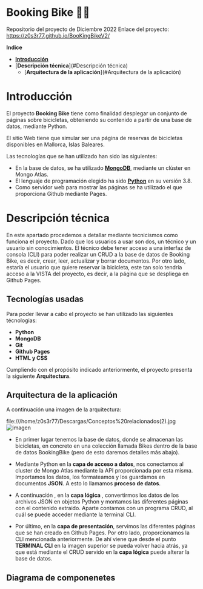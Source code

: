 # Booking Bike :biking_man:
Repositorio del proyecto de Diciembre 2022
Enlace del proyecto: https://z0s3r77.github.io/BooKingBikeV2/

**Indice**

- [**Introducción**](#introducción)
- [**Descripción técnica**](#Descripción técnica)
  - [**Arquitectura de la aplicación**](#Arquitectura de la aplicación)


# Introducción 

El proyecto **Booking Bike** tiene como finalidad desplegar un conjunto de páginas sobre bicicletas, obteniendo su contenido a partir de una base de datos, mediante Python.

El sitio Web tiene que simular ser una página de reservas de bicicletas disponibles en Mallorca, Islas Baleares. 

Las tecnologías que se han utilizado han sido las siguientes:

- En la base de datos, se ha utilizado [**MongoDB**](https://www.mongodb.com), mediante un clúster en Mongo Atlas.
- El lenguaje de programación elegido ha sido [**Python**](https://www.python.org/) en su  versión 3.8.
- Como servidor web para mostrar las páginas se ha utilizado el que proporciona Github mediante Pages.

# Descripción técnica

En este apartado procedemos a detallar mediante tecnicismos como funciona el proyecto.
Dado que los usuarios a usar son dos, un técnico y un usuario sin conocimientos. El técnico debe tener acceso a una interfaz de consola (CLI) para poder realizar un CRUD a la base de datos de Booking Bike, es decir, crear, leer, actualizar y borrar documentos. Por otro lado, estaría el usuario que quiere reservar la bicicleta, este tan solo tendría acceso a la VISTA del proyecto, es decir, a la página que se despliega en Github Pages.

## Tecnologías usadas

Para poder llevar a cabo el proyecto se han utilizado las siguientes técnologias:

- **Python**
- **MongoDB**
- **Git**
- **Github Pages**
- **HTML y CSS**


Cumpliendo con el propósito indicado anteriormente, el proyecto presenta la siguiente **Arquitectura**.

## Arquitectura de la aplicación

A continuación una imagen de la arquitectura:

file:///home/z0s3r77/Descargas/Conceptos%20relacionados(2).jpg![imagen](https://user-images.githubusercontent.com/80277545/206925650-5ab8087a-086a-4726-a586-3b74ef6f80ea.png)


- En primer lugar tenemos la base de datos, donde se almacenan las bicicletas, en concreto en una colección llamada Bikes dentro de la base de datos BookingBike (pero de esto daremos detalles más abajo). 

- Mediante Python en la **capa de acceso a datos**, nos conectamos al cluster de Mongo Atlas mediante la API proporcionada por esta misma. Importamos los datos, los formateamos y los guardamos en documentos **JSON**. A esto lo llamamos **proceso de datos**.

- A continuación , en la **capa lógica** , convertirmos los datos de los archivos JSON en objetos Python y montamos las diferentes páginas con el contenido extraido. Aparte contamos con un programa CRUD, al cuál se puede acceder mediante la terminal CLI.

- Por último, en la **capa de presentación**, servimos las diferentes páginas que se han creado en Github Pages. Por otro lado, proporcionamos la CLI mencionada anteriormente. De ahí viene que desde el punto **TERMINAL CLI** en la imagen superior se pueda volver hacia atrás, ya que está mediante el CRUD servido en la **capa lógica** puede alterar la base de datos. 

## Diagrama de componenetes

